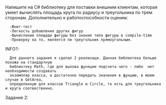 Напишите на C# библиотеку для поставки внешним клиентам, которая умеет вычислять площадь круга по радиусу и треугольника по трем сторонам. Дополнительно к работоспособности оценим:

      -Юнит-тест
      -Легкость добавления других фигур
      -Вычисление площади фигуры без знания типа фигуры в compile-time
      -Проверку на то, является ли треугольник прямоугольным.

INFO?:

      Для данного задания я сделал 2 реализаци. Данная библиотека больше похожа на стандартную 
      библиотеку Math, где для вызова функции подсчета чего - либо  нет необходимости создавать 
      экземпляр класса, а достаточно передать значения в фунцию, в моем случае в GetArea, 
      определенную для классов Triangle и Circle, то есть для треугольника и круга соотвественно. 

Задание 2:
      
